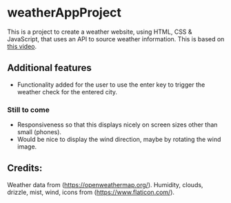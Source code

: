 # weatherAppProject

This is a project to create a weather website, using HTML, CSS & JavaScript, that uses an API to source weather information.
This is based on [this video](https://www.youtube.com/watch?v=MIYQR-Ybrn4).

## Additional features

- Functionality added for the user to use the enter key to trigger the weather check for the entered city.

### Still to come
- Responsiveness so that this displays nicely on screen sizes other than small (phones).
- Would be nice to display the wind direction, maybe by rotating the wind image.

## Credits:

Weather data from (https://openweathermap.org/).
Humidity, clouds, drizzle, mist, wind,  icons from (https://www.flaticon.com/).